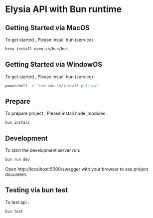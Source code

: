 # Elysia API with Bun runtime

## Getting Started via MacOS
To get started , Please install bun (service) :
```bash
brew install oven-sh/bun/bun
```
## Getting Started via WindowOS
To get started , Please install bun (service) :
```bash
powershell -c "irm bun.sh/install.ps1|iex"
```
## Prepare
To prepare project , Please install node_modules :
```bash
bun install
```
## Development
To start the development server run:
```bash
bun run dev
```

Open http://localhost:5000/swagger with your browser to see project document.

## Testing via bun test
To test api :
```bash
bun test
```
